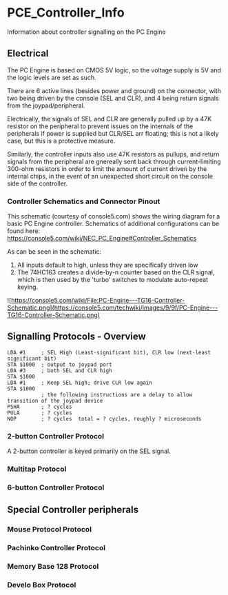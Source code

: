 # PCE_Controller_Info

Information about controller signalling on the PC Engine

## Electrical

The PC Engine is based on CMOS 5V logic, so the voltage supply is 5V and the logic levels are set as such.

There are 6 active lines (besides power and ground) on the connector, with two being driven by
the console (SEL and CLR), and 4 being return signals from the joypad/peripheral.

Electrically, the signals of SEL and CLR are generally pulled up by a 47K resistor on the peripheral
to prevent issues on the internals of the peripherals if power is supplied but CLR/SEL arr floating;
this is not a likely case, but this is a protective measure.

Similarly, the controller inputs also use 47K resistors as pullups, and return signals from the
peripheral are gnereally sent back through current-limiting 300-ohm resistors in order to limit
the amount of current driven by the internal chips, in the event of an unexpected short circuit
on the console side of the controller.

### Controller Schematics and Connector Pinout

This schematic (courtesy of console5.com) shows the wiring diagram for a basic PC Engine controller.
Schematics of additional configurations can be found here:
https://console5.com/wiki/NEC_PC_Engine#Controller_Schematics

As can be seen in the schematic:
 1) All inputs default to high, unless they are specifically driven low
 2) The 74HC163 creates a divide-by-n counter based on the CLR signal, which is then used by the
'turbo' switches to modulate auto-repeat keying.

![https://console5.com/wiki/File:PC-Engine---TG16-Controller-Schematic.png](https://console5.com/techwiki/images/9/9f/PC-Engine---TG16-Controller-Schematic.png)


## Signalling Protocols - Overview

```
LDA #1     ; SEL High (Least-significant bit), CLR low (next-least significant bit)
STA $1000  ; output to joypad port
LDA #3     ; both SEL and CLR high
STA $1000
LDA #1     ; Keep SEL high; drive CLR low again
STA $1000
           ; the following instructions are a delay to allow transition of the joypad device
PSHA       ; ? cycles
PULA       ; ? cycles
NOP        ; ? cycles  total = ? cycles, roughly ? microseconds
```

### 2-button Controller Protocol

A 2-button controller is keyed primarily on the SEL signal.

### Multitap Protocol

### 6-button Controller Protocol

## Special Controller peripherals

### Mouse Protocol Protocol

### Pachinko Controller Protocol

### Memory Base 128 Protocol

### Develo Box Protocol

